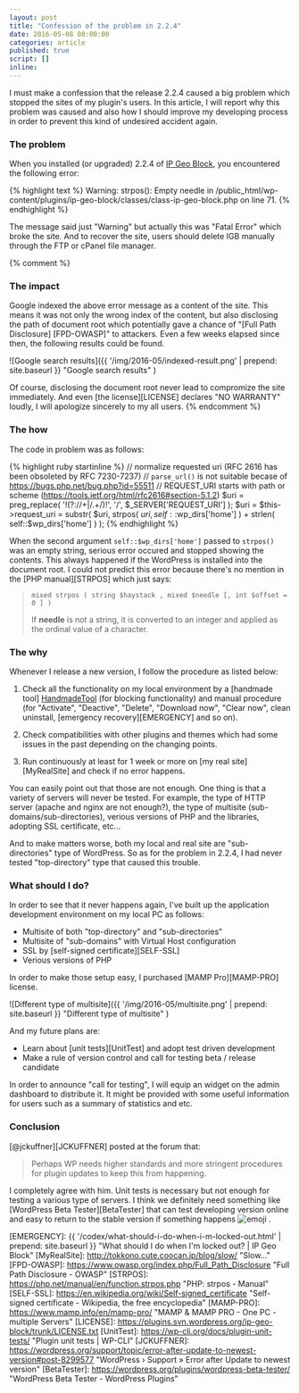```yaml
---
layout: post
title: "Confession of the problem in 2.2.4"
date: 2016-05-08 00:00:00
categories: article
published: true
script: []
inline:
---
```


I must make a confession that the release 2.2.4 caused a big problem which 
stopped the sites of my plugin's users. In this article, I will report why 
this problem was caused and also how I should improve my developing process 
in order to prevent this kind of undesired accident again.

<!--more-->

### The problem ###

When you installed (or upgraded) 2.2.4 of [IP Geo Block][IP-Geo-Block], you encountered 
the following error:

{% highlight text %}
Warning: strpos(): Empty needle in /public_html/wp-content/plugins/ip-geo-block/classes/class-ip-geo-block.php on line 71.
{% endhighlight %}

The message said just "Warning" but actually this was "Fatal Error" which broke
the site. And to recover the site, users should delete IGB manually through the
FTP or cPanel file manager.

{% comment %}
### The impact ###

Google indexed the above error message as a content of the site. This means 
it was not only the wrong index of the content, but also disclosing the path 
of document root which potentially gave a chance of "[Full Path Disclosure]
[FPD-OWASP]" to attackers. Even a few weeks elapsed since then, the following 
results could be found.

![Google search results]({{ '/img/2016-05/indexed-result.png' | prepend: site.baseurl }}
 "Google search results"
)

Of course, disclosing the document root never lead to compromize the site 
immediately. And even [the license][LICENSE] declares "NO WARRANTY" loudly, 
I will apologize sincerely to my all users.
{% endcomment %}

### The how ###

The code in problem was as follows:

{% highlight ruby startinline %}
// normalize requested uri (RFC 2616 has been obsoleted by RFC 7230-7237)
// `parse_url()` is not suitable becase of https://bugs.php.net/bug.php?id=55511
// REQUEST_URI starts with path or scheme (https://tools.ietf.org/html/rfc2616#section-5.1.2)
$uri = preg_replace( '!(?://+|/\.+/)!', '/', $_SERVER['REQUEST_URI'] );
$uri = $this->request_uri = substr( $uri, strpos( $uri, self::$wp_dirs['home'] ) + strlen( self::$wp_dirs['home'] ) );
{% endhighlight %}

When the second argument `self::$wp_dirs['home']` passed to `strpos()` was an 
empty string, serious error occured and stopped showing the contents. This 
always happened if the WordPress is installed into the document root. I could 
not predict this error because there's no mention in the [PHP manual][STRPOS]
which just says:

> `mixed strpos ( string $haystack , mixed $needle [, int $offset = 0 ] )`
>
> If **needle** is not a string, it is converted to an integer and applied as 
> the ordinal value of a character.

### The why ###

Whenever I release a new version, I follow the procedure as listed below:

1. Check all the functionality on my local environment by a [handmade tool]
[HandmadeTool] (for blocking functionality) and manual procedure (for 
"Activate", "Deactive", "Delete", "Download now", "Clear now", clean 
uninstall, [emergency recovery][EMERGENCY] and so on).

2. Check compatibilities with other plugins and themes which had some issues 
in the past depending on the changing points.

3. Run continuously at least for 1 week or more on [my real site][MyRealSite]
and check if no error happens.

You can easily point out that those are not enough. One thing is that a variety
of servers will never be tested. For example, the type of HTTP server (apache 
and nginx are not enough?), the type of multisite (sub-domains/sub-directories),
verious versions of PHP and the libraries, adopting SSL certificate, etc...

And to make matters worse, both my local and real site are "sub-directories" 
type of WordPress. So as for the problem in 2.2.4, I had never tested 
"top-directory" type that caused this trouble.

### What should I do? ###

In order to see that it never happens again, I've built up the application 
development environment on my local PC as follows:

- Multisite of both "top-directory" and "sub-directories"
- Multisite of "sub-domains" with Virtual Host configuration
- SSL by [self-signed certificate][SELF-SSL]
- Verious versions of PHP

In order to make those setup easy, I purchased [MAMP Pro][MAMP-PRO] license.

![Different type of multisite]({{ '/img/2016-05/multisite.png' | prepend: site.baseurl }}
 "Different type of multisite"
)

And my future plans are:

- Learn about [unit tests][UnitTest] and adopt test driven development
- Make a rule of version control and call for testing beta / release candidate

In order to announce "call for testing", I will equip an widget on the admin 
dashboard to distribute it. It might be provided with some useful information 
for users such as a summary of statistics and etc.

### Conclusion ###

[@jckuffner][JCKUFFNER] posted at the forum that:

> Perhaps WP needs higher standards and more stringent procedures for plugin 
> updates to keep this from happening.

I completely agree with him. Unit tests is necessary but not enough for testing
a various type of servers. I think we definitely need something like [WordPress
Beta Tester][BetaTester] that can test developing version online and easy to 
return to the stable version if something happens <span class="emoji">
![emoji](https://assets-cdn.github.com/images/icons/emoji/unicode/1f60e.png)
</span> .

[IP-Geo-Block]: https://wordpress.org/plugins/ip-geo-block/ "WordPress › IP Geo Block « WordPress Plugins"
[HandmadeTool]: https://github.com/tokkonopapa/WordPress-IP-Geo-Block/tree/master/test "WordPress Post Simulator"
[EMERGENCY]:    {{ '/codex/what-should-i-do-when-i-m-locked-out.html' | prepend: site.baseurl }} "What should I do when I'm locked out? | IP Geo Block"
[MyRealSite]:   http://tokkono.cute.coocan.jp/blog/slow/ "Slow…"
[FPD-OWASP]:    https://www.owasp.org/index.php/Full_Path_Disclosure "Full Path Disclosure - OWASP"
[STRPOS]:       https://php.net/manual/en/function.strpos.php "PHP: strpos - Manual"
[SELF-SSL]:     https://en.wikipedia.org/wiki/Self-signed_certificate "Self-signed certificate - Wikipedia, the free encyclopedia"
[MAMP-PRO]:     https://www.mamp.info/en/mamp-pro/ "MAMP & MAMP PRO - One PC - multiple Servers"
[LICENSE]:      https://plugins.svn.wordpress.org/ip-geo-block/trunk/LICENSE.txt
[UnitTest]:     https://wp-cli.org/docs/plugin-unit-tests/ "Plugin unit tests | WP-CLI"
[JCKUFFNER]:    https://wordpress.org/support/topic/error-after-update-to-newest-version#post-8299577 "WordPress › Support » Error after Update to newest version"
[BetaTester]:   https://wordpress.org/plugins/wordpress-beta-tester/ "WordPress Beta Tester - WordPress Plugins"
